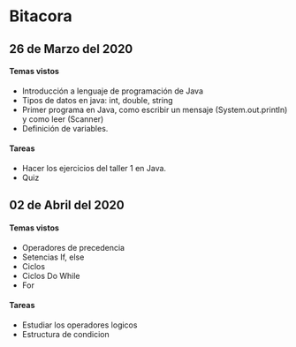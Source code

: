 #  Bitacora 


## 26 de Marzo del 2020

#### Temas vistos

 - Introducción a lenguaje de programación de Java
 - Tipos de datos en java: int, double, string
 - Primer programa en Java, como escribir un mensaje (System.out.println) y como leer (Scanner)
 - Definición de variables.
 
#### Tareas
- Hacer los ejercicios del taller 1 en Java. 
- Quiz

## 02 de Abril del 2020

#### Temas vistos

 - Operadores de precedencia
 - Setencias If, else
 - Ciclos
 - Ciclos Do While
 - For 
  
#### Tareas

- Estudiar los operadores logicos 
- Estructura de condicion

     
